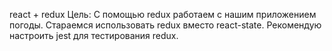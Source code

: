react + redux
Цель: С помощью redux работаем с нашим приложением погоды. Стараемся использовать redux вместо react-state.
Рекомендую настроить jest для тестирования redux.